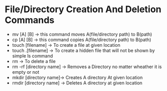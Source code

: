 <h1>File/Directory Creation And Deletion Commands</h1>
<ul>
    <li>mv [A] [B] → this command moves A(file/directory path) to B(path)</li>
    <li>cp [A] [B] → this command copies A(file/directory path) to B(path)</li>
    <li>touch [filename] → To create a file at given location</li>
    <li>touch .[filename] → To create a hidden file that will not be shown by simple ls command</li>
    <li>rm → To delete a file</li>
    <li>rm -rf [directory name] → Removes a Directory no matter wheather it is empty or not</li>
    <li>mkdir [directory name]→ Creates A directory At given location</li>
    <li>rmdir [directory name] → Deletes A directory at given location</li>
</ul>
